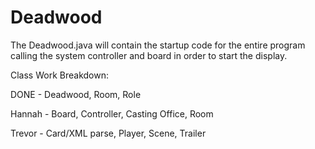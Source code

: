 # Deadwood

The Deadwood.java will contain the startup code for the entire program calling the system controller and board in order to start the display.

Class Work Breakdown:

DONE - Deadwood, Room, Role

Hannah - Board, Controller, Casting Office, Room

Trevor - Card/XML parse, Player, Scene, Trailer

